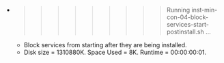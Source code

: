 * >>>>>>>>> Running inst-min-con-04-block-services-start-postinstall.sh ...
  * Block services from starting after they are being installed.
  * Disk size = 1310880K. Space Used = 8K. Runtime = 00:00:00:01.
